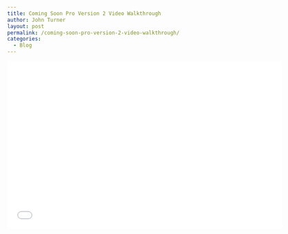 ```yaml
---
title: Coming Soon Pro Version 2 Video Walkthrough
author: John Turner
layout: post
permalink: /coming-soon-pro-version-2-video-walkthrough/
categories:
  - Blog
---
```


<iframe width="640" height="390" src="//www.youtube.com/embed/Be_cjRWJFmg" frameborder="0" allowfullscreen></iframe>

